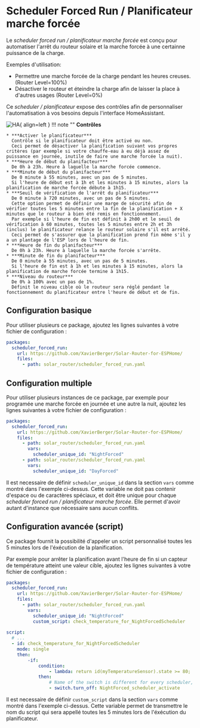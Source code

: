 # Scheduler Forced Run / Planificateur marche forcée

Le *scheduler forced run / planificateur marche forcée* est conçu pour automatiser l'arrêt du routeur solaire et la marche forcée à une certainne puissance de la charge.

Exemples d'utilisation:

- Permettre une marche forcée de la charge pendant les heures creuses. (Router Level=100%)
- Désactiver le routeur et éteindre la charge afin de laisser la place à d'autres usages (Router Level=0%)

Ce *scheduler / planificateur* expose des contrôles afin de personnaliser l'automatisation à vos besoins depuis l'interface HomeAssistant.

![HA](images/SchedulerForcedRunInHomeAssistant.png){ align=left }
!!! note ""
    **Contrôles**
    
    * ***Activer le planificateur***  
      Contrôle si le planificateur doit être activé ou non.
      Ceci permet de désactiver la planification suivant vos propres critères (par exemple si votre chauffe-eau à eu déjà assez de puissance en journée, inutile de faire une marche forcée la nuit).
    * ***Heure de début du planifacteur***   
      De 0h à 23h. Heure à laquelle la marche forcée commence.
    * ***Minute de début du planifacteur***  
      De 0 minute à 55 minutes, avec un pas de 5 minutes.
      Si l'heure de début est à 1h et les minutes à 15 minutes, alors la planification de marche forcée débute à 1h15.
    * ***Seuil de vérification de l'arrêt du planificateur***  
      De 0 minute à 720 minutes, avec un pas de 5 minutes.
      Cette option permet de définir une marge de sécurité afin de vérifier toutes les 5 minutes entre la fin de la planification + X minutes que le routeur à bien été remis en fonctionnement.
      Par exemple si l'heure de fin est définit à 2h00 et le seuil de vérification à 60 minutes, toutes les 5 minutes entre 2h et 3h (inclus) le planificateur relance le routeur solaire s'il est arrêté.
      Ceci permet de s'assurer que la planification prend fin même s'il y a un plantage de l'ESP lors de l'heure de fin.
    * ***Heure de fin du planifacteur***   
      De 0h à 23h. Heure à laquelle la marche forcée s'arrête.
    * ***Minute de fin du planifacteur***  
      De 0 minute à 55 minutes, avec un pas de 5 minutes.
      Si l'heure de fin est à 1h et les minutes à 15 minutes, alors la planification de marche forcée termine à 1h15.
    * ***Niveau du routeur***  
      De 0% à 100% avec un pas de 1%.
      Définit le niveau cible où le routeur sera réglé pendant le fonctionnement du planificateur entre l'heure de début et de fin.



## Configuration basique

Pour utiliser plusieurs ce package, ajoutez les lignes suivantes à votre fichier de configuration :

```yaml linenums="1"
packages:
  scheduler_forced_run:
    url: https://github.com/XavierBerger/Solar-Router-for-ESPHome/
    files:
      - path: solar_router/scheduler_forced_run.yaml
```

## Configuration multiple

Pour utiliser plusieurs instances de ce package, par exemple pour programée une marche forcée en journée et une autre la nuit, ajoutez les lignes suivantes à votre fichier de configuration :

```yaml linenums="1"
packages:
  scheduler_forced_run:
    url: https://github.com/XavierBerger/Solar-Router-for-ESPHome/
    files:
      - path: solar_router/scheduler_forced_run.yaml
        vars:
          scheduler_unique_id: "NightForced"
      - path: solar_router/scheduler_forced_run.yaml
        vars:
          scheduler_unique_id: "DayForced"
```

Il est necessaire de définir `scheduler_unique_id` dans la section `vars` comme montré dans l'exemple ci-dessus. Cette variable ne doit pas contenir d'espace ou de caractères spéciaux, et doit être unique pour chaque *scheduler forced run / planificateur marche forcée*. Elle permet d'avoir autant d'instance que nécessaire sans aucun conflits.


## Configuration avancée (script)

Ce package fournit la possibilité d'appeler un script personnalisé toutes les 5 minutes lors de l'éxécution de la planification.

Par exemple pour arrêter la planification avant l'heure de fin si un capteur de température atteint une valeur cible, ajoutez les lignes suivantes à votre fichier de configuration :

```yaml linenums="1"
packages:
  scheduler_forced_run:
    url: https://github.com/XavierBerger/Solar-Router-for-ESPHome/
    files:
      - path: solar_router/scheduler_forced_run.yaml
        vars:
          scheduler_unique_id: "NightForced"
          custom_script: check_temperature_for_NightForcedScheduler
          
script:
  # ...
  - id: check_temperature_for_NightForcedScheduler
    mode: single
    then:
        -if:
            condition:
                - lambda: return id(myTemperatureSensor).state >= 80;
            then:
                # Name of the switch is different for every scheduler, it depend of the scheduler_unique_id (default value: forced) : "${scheduler_unique_id}_scheduler_activate"
                - switch.turn_off: NightForced_scheduler_activate
```

Il est necessaire de définir `custom_script` dans la section `vars` comme montré dans l'exemple ci-dessus. Cette variable permet de transmettre le nom du script qui sera appellé toutes les 5 minutes lors de l'éxécution du planificateur.

